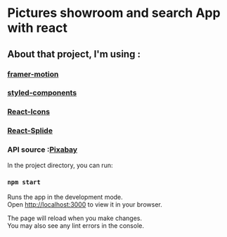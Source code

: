 # Pictures showroom and search App with react
## About that project, I'm using :
### [framer-motion](https://www.framer.com/motion/)
### [styled-components](https://styled-components.com/)
### [React-Icons](https://react-icons.github.io/react-icons/)
### [React-Splide](https://splidejs.com/integration/react-splide/)
### API source :[Pixabay](https://pixabay.com/api/docs/)





In the project directory, you can run:

### `npm start`

Runs the app in the development mode.\
Open [http://localhost:3000](http://localhost:3000) to view it in your browser.

The page will reload when you make changes.\
You may also see any lint errors in the console.
